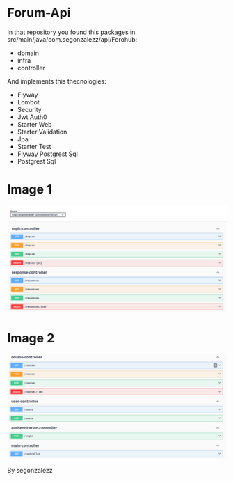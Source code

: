 # Forum-Api
In that repository you found this packages in src/main/java/com.segonzalezz/api/Forohub: 
- domain
- infra
- controller
  
And implements this thecnologies:
- Flyway
- Lombot
- Security
- Jwt Auth0
- Starter Web
- Starter Validation
- Jpa
- Starter Test
- Flyway Postgrest Sql
- Postgrest Sql

# Image 1
<div align="center"> 
  
![Alter](img/image.png)

</div>

# Image 2
<div align="center"> 
  
![Alter](img/imagee.png)

</div>

By segonzalezz

